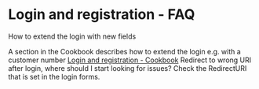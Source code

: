 #  Login and registration - FAQ 

How to extend the login with new fields

A section in the Cookbook describes how to extend the login e.g. with a customer number [Login and registration - Cookbook](Login-and-registration---Cookbook_23560279.html)
Redirect to wrong URI after login, where should I start looking for issues?
Check the RedirectURI that is set in the login forms.
